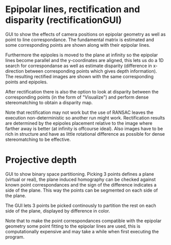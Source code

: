 
# Epipolar lines, rectification and disparity (rectificationGUI)
GUI to show the effects of camera positions on epipolar geometry as well as point to line correspondance. The fundamental matrix is estimated and some corresponding points are shown along with their epipolar lines.

Furthermore the epipoles is moved to the plane at infinity so the epipolar lines become parallel and the y-coordinates are aligned, this lets us do a 1D search for correspondanse as well as estimate disparity (difference in x-direction between corresponding points which gives depth information). The resulting rectified images are shown with the same corresponding points and epipoles.

After rectification there is also the option to look at disparity between the corresponding points (in the form of "Visualize") and perform dense stereomatching to obtain a disparity map.

Note that rectification may not work but the use of RANSAC leaves the execution non-deterministic so another run might work. Rectification results are determined by the epipoles placement relative to the image where farther away is better (at infinity is offcourse ideal). Also images have to be rich in structure and have as little rotational difference as possible for dense stereomatching to be effective.

# Projective depth
GUI to show binary space partitioning. Picking 3 points defines a plane (virtual or real), the plane induced homography can be checked against known point correspondances and the sign of the difference indicates a side of the plane. This way the points can be segmented on each side of the plane.

The GUI lets 3 points be picked continously to partition the rest on each side of the plane, displayed by difference in color.

Note that to make the point correspondances compatible with the epipolar geometry some point fitting to the epipolar lines are used, this is computationally expensive and may take a while when first executing the program. 
